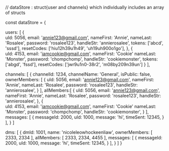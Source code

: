 // dataStore : struct{user and channels} which individually includes an array of structs

const dataStore = {

  users: [
    {  
      uId: 5056,
      email: 'annie123@gmail.com',
      nameFirst: 'Annie',
      nameLast: 'Rosalee',
      password: 'rosalee123',
      handleStr: 'annierosalee',
      tokens: ['abcd', 'sssd'],
      resetCodes: ['hiu12h39u1h49', 'uh19uh900o1go'],
    }, 
    {    
      uId: 4153,
      email: 'iamcookie@gmail.com',
      nameFirst: 'Cookie'
      nameLast: 'Monster',
      password: 'chompchomp',
      handleStr: 'cookiemonster',
      tokens: ['abgd', 'fssd'],
      resetCodes: ['jwr9u1n0-38r2', 'm08by209n39un']
    }
  ], 

  channels: [
    {
      channelId: 1234,
      channelName: 'General',
      isPublic: false,
      ownerMembers: [
        {
          uId: 5056,
          email: 'annie123@gmail.com',
          nameFirst: 'Annie',
          nameLast: 'Rosalee',
          password: 'rosalee123',
          handleStr: 'annierosalee',
        }
      ],
      allMembers:[
        {
          uId: 5056,
          email: 'annie123@gmail.com',
          nameFirst: 'Annie',
          nameLast: 'Rosalee',
          password: 'rosalee123',
          handleStr: 'annierosalee',
        }, 
        {    
          uId: 4153,
          email: 'iamcookie@gmail.com',
          nameFirst: 'Cookie'
          nameLast: 'Monster',
          password: 'chompchomp',
          handleStr: 'cookiemonster',
        }
      ], 
      messages: [
        {
          messageId: 2000,
          uId: 1000,
          message: 'hi',
          timeSent: 12345,
        }
      ],
    }
  ]

  dms: [
    {
      dmId: 1001,
      name: 'nicoleleowhockeenliaw',
      ownerMembers: [ 2333, 2334 ],
      allMembers: [ 2333, 2334, 4455 ],
      messages: [
        {
          messageId: 2000,
          uId: 1000,
          message: 'hi',
          timeSent: 12345,
        }
      ],
    }
  ]
}
      

